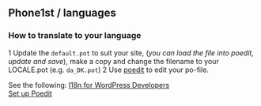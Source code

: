 ## Phone1st / languages

### How to translate to your language

  1 Update the `default.pot` to suit your site, (_you can load the file into poedit, update and save_), make a copy and change the filename to your LOCALE.pot (e.g. `da_DK.pot`)
  2 Use [poedit](http://www.poedit.net/ "home of poedit") to edit your po-file.  
  
See the following:
[I18n for WordPress Developers](http://codex.wordpress.org/I18n_for_WordPress_Developers)  
[Set up Poedit](http://www.wpexplorer.com/localize-translate-your-wordpress-themes/)